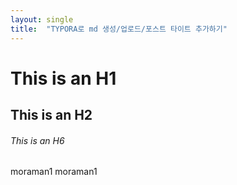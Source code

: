 ```yaml
---
layout: single
title:  "TYPORA로 md 생성/업로드/포스트 타이트 추가하기"
---
```


# This is an H1



## This is an H2



###### This is an H6



moraman1 moraman1

